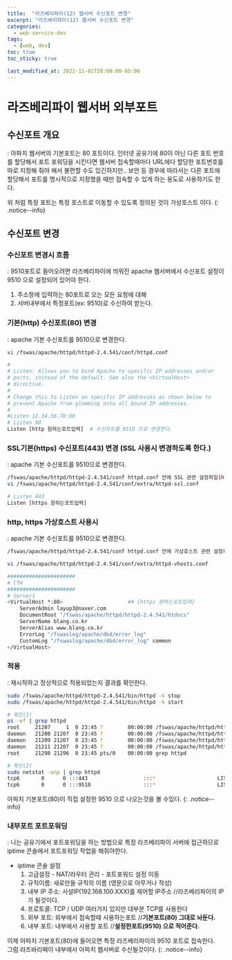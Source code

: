 ```yaml
---
title:  "라즈베리파이(12) 웹서버 수신포트 변경"
excerpt: "라즈베리파이(12) 웹서버 수신포트 변경"
categories:
  - web-service-dev
tags:
  - [web, dev]
toc: true
toc_sticky: true

last_modified_at: 2022-11-01T20:00:00-05:00
---
```


# 라즈베리파이 웹서버 외부포트
## 수신포트 개요
  : 아파치 웹서버의 기본포트는 80 포트이다. 인터넷 공유기에 80이 아닌 다른 포트 번호를 할당해서 포트 포워딩을 시킨다면 
  웹서버 접속할때마다 URL에다 할당한 포트번호를 따로 지정해 줘야 해서 불편할 수도 있긴하지만.. 보안 등 경우에 따라서는 
  다른 포트에 할당해서 포트를 명시적으로 지정했을 때만 접속할 수 있게 하는 용도로 사용하기도 한다.

위 처럼 특정 포트는 특정 호스트로 이동할 수 있도록 정의된 것이 가상호스트 이다.
{: .notice--info}


## 수신포트 변경
### 수신포트 변경시 흐름
  : 9510포트로 들어오려면 라즈베리파이에 띄워진 apache 웹서버에서 수신포트 설정이 9510 으로 설정되어 있어야 한다.

1. 주소창에 입력하는 80포트로 오는 모든 요청에 대해
2. 서버내부에서 특정포트(ex: 9510)로 수신하여 받는다.  

### 기본(http) 수신포트(80) 변경
  : apache 기본 수신포트를 9510으로 변경한다.

```bash
vi /fswas/apache/httpd/httpd-2.4.541/conf/httpd.conf

#
# Listen: Allows you to bind Apache to specific IP addresses and/or
# ports, instead of the default. See also the <VirtualHost>
# directive.
#
# Change this to Listen on specific IP addresses as shown below to
# prevent Apache from glomming onto all bound IP addresses.
#
#Listen 12.34.56.78:80
# Listen 80
Listen [http 원하는포트입력]  # 수신포트를 9510 으로 변경한다.

```

### SSL기본(https) 수신포트(443) 변경 (SSL 사용시 변경하도록 한다.)
: apache 기본 수신포트를 9510으로 변경한다.

```bash
/fswas/apache/httpd/httpd-2.4.541/conf httpd.conf 안에 SSL 관련 설정파일(httpd-ssl.conf)이 include 되어있음
vi /fswas/apache/httpd/httpd-2.4.541/conf/extra/httpd-ssl.conf

# Listen 443
Listen [https 원하는포트입력]

```

### http, https 가상호스트 사용시
: apache 기본 수신포트를 9510으로 변경한다.

```bash
/fswas/apache/httpd/httpd-2.4.541/conf httpd.conf 안에 가상호스트 관련 설정파일(httpd-vhosts.conf)이 include 되어있음

vi /fswas/apache/httpd/httpd-2.4.541/conf/extra/httpd-vhosts.conf

######################
# CTH
######################
# Server1
<VirtualHost *:80>                     ## [https 원하는포트입력]
    ServerAdmin layup3@naver.com
    DocumentRoot "/fswas/apache/httpd/httpd-2.4.541/htdocs"
    ServerName blang.co.kr
    ServerAlias www.blang.co.kr
    ErrorLog "/fswaslog/apache/dbd/error_log"
    CustomLog "/fswaslog/apache/dbd/error_log" common
</VirtualHost>

```

### 적용
  : 재시작하고 정상적으로 적용되었는지 결과를 확인한다. 
  
```bash
sudo /fswas/apache/httpd/httpd-2.4.541/bin/httpd -k stop  
sudo /fswas/apache/httpd/httpd-2.4.541/bin/httpd -k start

# 확인(1)
ps -ef | grep httpd
root     21207     1  0 23:45 ?        00:00:00 /fswas/apache/httpd/httpd-2.4.541/bin/httpd -k start
daemon   21208 21207  0 23:45 ?        00:00:00 /fswas/apache/httpd/httpd-2.4.541/bin/httpd -k start
daemon   21209 21207  0 23:45 ?        00:00:00 /fswas/apache/httpd/httpd-2.4.541/bin/httpd -k start
daemon   21211 21207  0 23:45 ?        00:00:00 /fswas/apache/httpd/httpd-2.4.541/bin/httpd -k start
root     21298 21296  0 23:45 pts/0    00:00:00 grep httpd

# 확인(2)
sudo netstat -anp | grep httpd
tcp6       0      0 :::443                  :::*                    LISTEN      21207/httpd
tcp6       0      0 :::9510                 :::*                    LISTEN      21207/httpd

```

아파치 기본포트(80)이 직접 설정한 9510 으로 나오는것을 볼 수있다.
{: .notice--info}

### 내부포트 포트포워딩
  : 나는 공유기에서 포트포워딩을 하는 방법으로 특정 라즈베리파이 서버에 접근하므로 iptime 콘솔에서 포트포워딩 작업을 해줘야한다.
  
- iptime 콘솔 설정
  1. 고급설정 - NAT/라우터 관리 - 포트포워드 설정 이동
  2. 규칙이름: 새로만들 규칙의 이름 (영문으로 아무거나 작성)
  3. 내부 IP 주소: 사설IP(192.168.100.XXX)를 제어할 IP주소  //라즈베리파이의 IP가 될것이다.
  4. 프로토콜: TCP / UDP 여러가지 있지만 대부분 TCP를 사용한다
  5. 외부 포트: 외부에서 접속할때 사용하는포트  //**기본포트(80) 그대로 놔둔다.**
  6. 내부 포트: 내부에서 사용할 포트  //**설정한포트(9510) 으로 적어준다.**

이제 아파치 기본포트(80)에 들어오면 특정 라즈베리파이의 9510 포트로 접속한다.  
그럼 라즈바리페이 내부에서 아파치 웹서버로 수신될것이다.
{: .notice--info}
